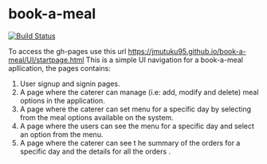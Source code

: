 # book-a-meal
[![Build Status](https://travis-ci.org/jmutuku95/book-a-meal.svg?branch=master)](https://travis-ci.org/jmutuku95/book-a-meal)

To access the gh-pages use this url https://jmutuku95.github.io/book-a-meal/UI/startpage.html 
This is a simple UI navigation for a book-a-meal apllication, the pages contains:
1. User signup and signin pages.
2. A page where the caterer can manage (i.e: add, modify and delete) meal options in the application.
3. A page where the caterer can set menu for a specific day by selecting from the meal options available on the system.
4. A page where the users can see the menu for a specific day and select an option from the menu.
5.  A page where the caterer can see t he summary of the orders for a specific day and the details for all the orders .
